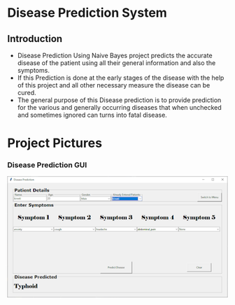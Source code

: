 # Disease Prediction System

## Introduction


- Disease Prediction Using Naive Bayes project predicts the accurate disease of the patient using all their general information and also the symptoms. 
- If this Prediction is done at the early stages of the disease with the help of this project and all other necessary measure the disease can be cured.
- The general purpose of this Disease prediction is to provide prediction for the various and generally occurring diseases that when unchecked and sometimes ignored can turns into fatal disease.

# Project Pictures
### Disease Prediction GUI
![N|Solid](https://github.com/shaik-safi/Disease-Prediction-System/blob/main/GUI%20DP.png?raw=true)
